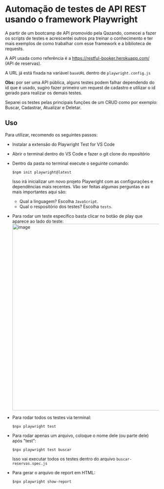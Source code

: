 # Automação de testes de API REST usando o framework Playwright

A partir de um bootcamp de API promovido pela Qazando, comecei a fazer os scripts de testes e acrescentei outros pra treinar o conhecimento e ter mais exemplos de como trabalhar com esse framework e a biblioteca de requests.

A API usada como referência é a https://restful-booker.herokuapp.com/ (API de reservas).

A URL já está fixada na variável `baseURL` dentro de `playwright.config.js`

**Obs:** por ser uma API pública, alguns testes podem falhar dependendo do id que é usado, sugiro fazer primeiro um request de cadastro e utilizar o id gerado para realizar os demais testes.

Separei os testes pelas principais funções de um CRUD como por exemplo: Buscar, Cadastrar, Atualizar e Deletar.

## Uso

Para utilizar, recomendo os seguintes passos:

- Instalar a extensão do Playwright Test for VS Code
- Abrir o terminal dentro do VS Code e fazer o git clone do repositório
- Dentro da pasta no terminal execute o seguinte comando:
  ```
  $npm init playwright@latest
  ```
  
  Isso irá inicializar um novo projeto Playwright com as configurações e dependências mais recentes.
  Vão ser feitas algumas perguntas e as mais importantes aqui são:
    - Qual a linguagem? Escolha `JavaScript`.
    - Qual o respositório dos testes? Escolha `tests`.

- Para rodar um teste específico basta clicar no botão de play que aparece ao lado do teste:
  <img width="609" alt="image" src="https://github.com/jeannetrovao/api-playwright/assets/5014385/1cba06e1-28a5-4775-b92d-025f42e1d362">

- Para rodar todos os testes via terminal:
  ```
  $npx playwright test
- Para rodar apenas um arquivo, coloque o nome dele (ou parte dele) após "test":
  ```
  $npx playwright test buscar
  ```
	Isso vai executar todos os testes dentro do arquivo `buscar-reservas.spec.js`

- Para gerar o arquivo de report em HTML:
  ```
  $npx playwright show-report
  ```
